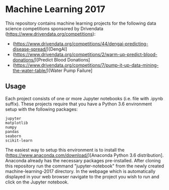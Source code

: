 # Machine Learning 2017

This repository contains machine learning projects for the following data science competitions sponsored by Drivendata (https://www.drivendata.org/competitions):

* (https://www.drivendata.org/competitions/44/dengai-predicting-disease-spread/)[DengAI]
* (https://www.drivendata.org/competitions/2/warm-up-predict-blood-donations/)[Predict Blood Donations]
* (https://www.drivendata.org/competitions/7/pump-it-up-data-mining-the-water-table/)[Water Pump Failure]

## Usage
Each project consists of one or more Jupyter notebooks (i.e. file with .ipynb suffix). These projects require that you have a Python 3.6 environment setup with the following packages:

	jupyter
	matplotlib
	numpy
	pandas
	seaborn
	scikit-learn

The easiest way to setup this environment is to install the (https://www.anaconda.com/download/)[Anaconda Python 3.6 distribution]. Anaconda already has the necessary packages pre-installed. After cloning this repository run the command "jupyter-notebook" from the newly created machine-learning-2017 directory. In the webpage which is automatically displayed in your web browser navigate to the project you wish to run and click on the Jupyter notebook.
